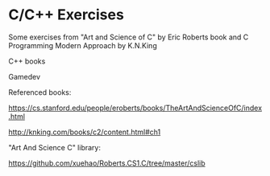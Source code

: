 # C/C++ Exercises


Some exercises from "Art and Science of C" by Eric Roberts book
and C Programming Modern Approach by K.N.King

C++ books

Gamedev

Referenced books: 

https://cs.stanford.edu/people/eroberts/books/TheArtAndScienceOfC/index.html

http://knking.com/books/c2/content.html#ch1

"Art And Science C" library:

https://github.com/xuehao/Roberts.CS1.C/tree/master/cslib
